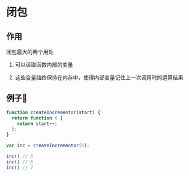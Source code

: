 # 闭包

## 作用

闭包最大的两个用处

1. 可以读取函数内部的变量

2. 这些变量始终保持在内存中，使得内部变量记住上一次调用时的运算结果

## 例子🌰

```js
function createIncrementor(start) {
  return function ( {
    return start++;
  };
}

var inc = createIncrementor(5);

inc() // 5
inc() // 6
inc() // 7
```
